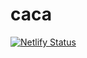 # caca
[![Netlify Status](https://api.netlify.com/api/v1/badges/ee6f2505-ff88-4138-a83d-aca126d08ced/deploy-status)](https://app.netlify.com/sites/fancy-souffle-e0e190/deploys)

